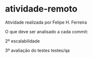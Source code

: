 # atividade-remoto
Atividade realizada por Felipe H. Ferreira


O que deve ser analisado a cada commit:

2º escalabilidade

3º avaliação do testes testes/qa
